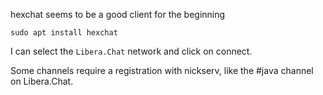 hexchat seems to be a good client for the beginning

```
sudo apt install hexchat
```

I can select the `Libera.Chat` network and click on connect.

Some channels require a registration with nickserv, like the #java channel on Libera.Chat.
